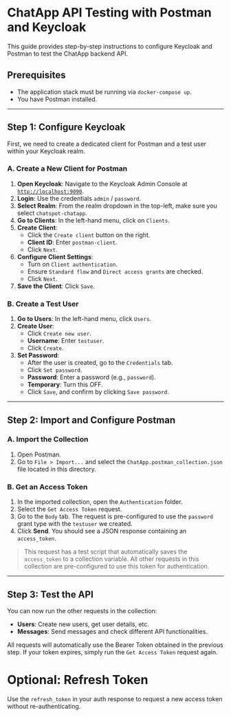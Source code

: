 # ChatApp API Testing with Postman and Keycloak

This guide provides step-by-step instructions to configure Keycloak and Postman to test the ChatApp backend API.

## Prerequisites

- The application stack must be running via `docker-compose up`.
- You have Postman installed.

---

## Step 1: Configure Keycloak

First, we need to create a dedicated client for Postman and a test user within your Keycloak realm.

### A. Create a New Client for Postman

1.  **Open Keycloak**: Navigate to the Keycloak Admin Console at [`http://localhost:9090`](http://localhost:9090).
2.  **Login**: Use the credentials `admin` / `password`.
3.  **Select Realm**: From the realm dropdown in the top-left, make sure you select `chatspot-chatapp`.
4.  **Go to Clients**: In the left-hand menu, click on `Clients`.
5.  **Create Client**:
    *   Click the `Create client` button on the right.
    *   **Client ID**: Enter `postman-client`.
    *   Click `Next`.
6.  **Configure Client Settings**:
    *   Turn on `Client authentication`.
    *   Ensure `Standard flow` and `Direct access grants` are checked.
    *   Click `Next`.
7.  **Save the Client**: Click `Save`.

### B. Create a Test User

1.  **Go to Users**: In the left-hand menu, click `Users`.
2.  **Create User**:
    *   Click `Create new user`.
    *   **Username**: Enter `testuser`.
    *   Click `Create`.
3.  **Set Password**:
    *   After the user is created, go to the `Credentials` tab.
    *   Click `Set password`.
    *   **Password**: Enter a password (e.g., `password`).
    *   **Temporary**: Turn this OFF.
    *   Click `Save`, and confirm by clicking `Save password`.

---

## Step 2: Import and Configure Postman

### A. Import the Collection

1.  Open Postman.
2.  Go to `File > Import...` and select the `ChatApp.postman_collection.json` file located in this directory.

### B. Get an Access Token

1.  In the imported collection, open the `Authentication` folder.
2.  Select the `Get Access Token` request.
3.  Go to the `Body` tab. The request is pre-configured to use the `password` grant type with the `testuser` we created.
4.  Click **Send**. You should see a JSON response containing an `access_token`.

> This request has a test script that automatically saves the `access_token` to a collection variable. All other requests in this collection are pre-configured to use this token for authentication.

---

## Step 3: Test the API

You can now run the other requests in the collection:

-   **Users**: Create new users, get user details, etc.
-   **Messages**: Send messages and check different API functionalities.

All requests will automatically use the Bearer Token obtained in the previous step. If your token expires, simply run the `Get Access Token` request again.


# Optional: Refresh Token
Use the `refresh_token` in your auth response to request a new access token without re-authenticating.

